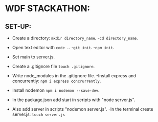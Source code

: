 # WDF STACKATHON:

## SET-UP:
  - Create a directory: `mkdir directory_name`.
  -`cd directory_name`.
  - Open text editor with `code .`.
  -`git init`.
  -`npm init`.
  - Set main to server.js.
  - Create a .gitignore file `touch .gitignore`.
  - Write node_modules in the .gitignore file.
  -Install express and concurrently: `npm i express concrurrently`.
  - Install nodemon `npm i nodemon --save-dev`.

  - In the package.json add start in scripts with "node server.js".
  - Also add server in scripts "nodemon server.js".
  -In the terminal create server.js: `touch server.js`
